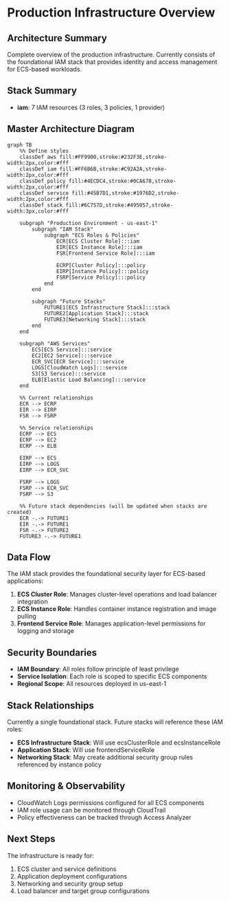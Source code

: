 # Production Infrastructure Overview

## Architecture Summary
Complete overview of the production infrastructure. Currently consists of the foundational IAM stack that provides identity and access management for ECS-based workloads.

## Stack Summary
- **iam**: 7 IAM resources (3 roles, 3 policies, 1 provider)

## Master Architecture Diagram

```mermaid
graph TB
    %% Define styles
    classDef aws fill:#FF9900,stroke:#232F3E,stroke-width:2px,color:#fff
    classDef iam fill:#FF6B6B,stroke:#C92A2A,stroke-width:2px,color:#fff
    classDef policy fill:#4ECDC4,stroke:#0CA678,stroke-width:2px,color:#fff
    classDef service fill:#45B7D1,stroke:#1976D2,stroke-width:2px,color:#fff
    classDef stack fill:#6C757D,stroke:#495057,stroke-width:3px,color:#fff
    
    subgraph "Production Environment - us-east-1"
        subgraph "IAM Stack"
            subgraph "ECS Roles & Policies"
                ECR[ECS Cluster Role]:::iam
                EIR[ECS Instance Role]:::iam
                FSR[Frontend Service Role]:::iam
                
                ECRP[Cluster Policy]:::policy
                EIRP[Instance Policy]:::policy
                FSRP[Service Policy]:::policy
            end
        end
        
        subgraph "Future Stacks"
            FUTURE1[ECS Infrastructure Stack]:::stack
            FUTURE2[Application Stack]:::stack
            FUTURE3[Networking Stack]:::stack
        end
    end
    
    subgraph "AWS Services"
        ECS[ECS Service]:::service
        EC2[EC2 Service]:::service
        ECR_SVC[ECR Service]:::service
        LOGS[CloudWatch Logs]:::service
        S3[S3 Service]:::service
        ELB[Elastic Load Balancing]:::service
    end
    
    %% Current relationships
    ECR --> ECRP
    EIR --> EIRP
    FSR --> FSRP
    
    %% Service relationships
    ECRP --> ECS
    ECRP --> EC2
    ECRP --> ELB
    
    EIRP --> ECS
    EIRP --> LOGS
    EIRP --> ECR_SVC
    
    FSRP --> LOGS
    FSRP --> ECR_SVC
    FSRP --> S3
    
    %% Future stack dependencies (will be updated when stacks are created)
    ECR -.-> FUTURE1
    EIR -.-> FUTURE1
    FSR -.-> FUTURE2
    FUTURE3 -.-> FUTURE1
```

## Data Flow
The IAM stack provides the foundational security layer for ECS-based applications:

1. **ECS Cluster Role**: Manages cluster-level operations and load balancer integration
2. **ECS Instance Role**: Handles container instance registration and image pulling
3. **Frontend Service Role**: Manages application-level permissions for logging and storage

## Security Boundaries
- **IAM Boundary**: All roles follow principle of least privilege
- **Service Isolation**: Each role is scoped to specific ECS components
- **Regional Scope**: All resources deployed in us-east-1

## Stack Relationships
Currently a single foundational stack. Future stacks will reference these IAM roles:

- **ECS Infrastructure Stack**: Will use ecsClusterRole and ecsInstanceRole
- **Application Stack**: Will use frontendServiceRole
- **Networking Stack**: May create additional security group rules referenced by instance policy

## Monitoring & Observability
- CloudWatch Logs permissions configured for all ECS components
- IAM role usage can be monitored through CloudTrail
- Policy effectiveness can be tracked through Access Analyzer

## Next Steps
The infrastructure is ready for:
1. ECS cluster and service definitions
2. Application deployment configurations  
3. Networking and security group setup
4. Load balancer and target group configurations